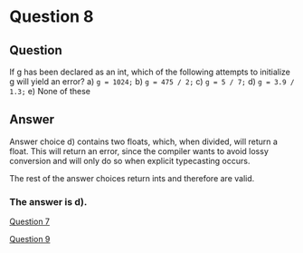 # Question 8
## Question
If g has been declared as an int, which of the following attempts to initialize g will yield an error?
a) `g = 1024;`
b) `g = 475 / 2;`
c) `g = 5 / 7;`
d) `g = 3.9 / 1.3;`
e) None of these
## Answer
Answer choice d) contains two floats, which, when divided, will return a float. This will return an error, since the compiler wants to avoid lossy conversion and will only do so when explicit typecasting occurs.

The rest of the answer choices return ints and therefore are valid. 

### **The answer is d).**
[Question 7](https://thunderredstar.me/Test-2-Review/explanations/the_part_with_multiple_guesses/1-9/7)

[Question 9](https://thunderredstar.me/Test-2-Review/explanations/the_part_with_multiple_guesses/1-9/9)